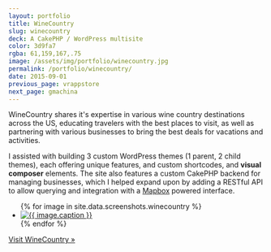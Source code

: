 ```yaml
---
layout: portfolio
title: WineCountry
slug: winecountry
deck: A CakePHP / WordPress multisite
color: 3d9fa7
rgba: 61,159,167,.75
image: /assets/img/portfolio/winecountry.jpg
permalink: /portfolio/winecountry/
date: 2015-09-01
previous_page: vrappstore
next_page: gmachina
---
```


WineCountry shares it's expertise in various wine country destinations across the US, educating travelers with the best places to visit, as well as partnering with various businesses to bring the best deals for vacations and activities.

I assisted with building 3 custom WordPress themes (1 parent, 2 child themes), each offering unique features, and custom shortcodes, and **visual composer** elements. The site also features a custom CakePHP backend for managing businesses, which I helped expand upon by adding a RESTful API to allow querying and integration with a [Mapbox](https://www.mapbox.com/) powered interface.

<ul class="list-inline clearfix">
{% for image in site.data.screenshots.winecountry %}
<li class="col-xs-2">
<a href="{{image.url}}" class="thumbnail lightbox">
  <img class="img-rounded" src="{{image.thumb}}" alt="{{ image.caption }}">
</a>
</li>
{% endfor %}
</ul>

[Visit WineCountry &raquo;](https://winecountry.com)
